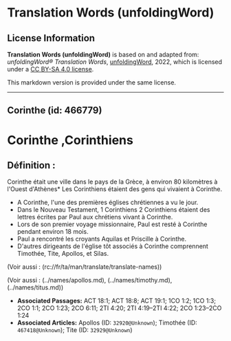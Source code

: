 # Translation Words (unfoldingWord)

## License Information

**Translation Words (unfoldingWord)** is based on and adapted from: _unfoldingWord® Translation Words_, [unfoldingWord](https://unfoldingword.org/utw), 2022, which is licensed under a [CC BY-SA 4.0 license](https://creativecommons.org/licenses/by-sa/4.0/legalcode.en).

This markdown version is provided under the same license.



--------------------------------

## Corinthe (id: 466779)

Corinthe ,Corinthiens
=====================

Définition :
------------

Corinthe était une ville dans le pays de la Grèce, à environ 80 kilomètres à l'Ouest d'Athènes\* Les Corinthiens étaient des gens qui vivaient à Corinthe.

* A Corinthe, l'une des premières églises chrétiennes a vu le jour.
* Dans le Nouveau Testament, 1 Corinthiens 2 Corinthiens étaient des lettres écrites par Paul aux chrétiens vivant à Corinthe.
* Lors de son premier voyage missionnaire, Paul est resté à Corinthe pendant environ 18 mois.
* Paul a rencontré les croyants Aquilas et Priscille à Corinthe.
* D'autres dirigeants de l'église tôt associés à Corinthe comprennent Timothée, Tite, Apollos, et Silas.

(Voir aussi : (rc://fr/ta/man/translate/translate\-names))

(Voir aussi : (../names/apollos.md), (../names/timothy.md), (../names/titus.md))

* **Associated Passages:** ACT 18:1; ACT 18:8; ACT 19:1; 1CO 1:2; 1CO 1:3; 2CO 1:1; 2CO 1:23; 2CO 6:11; 2TI 4:20; 2TI 4:19–2TI 4:22; 2CO 1:23–2CO 1:24
* **Associated Articles:** Apollos (ID: `32920@Unknown`); Timothée (ID: `467418@Unknown`); Tite (ID: `32929@Unknown`)

